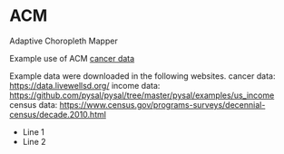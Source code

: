 # ACM
Adaptive Choropleth Mapper

Example use of ACM
    [cancer data](http://sarasen.asuscomm.com/ACM/cancer.html)

Example data were downloaded in the following websites.
    cancer data: https://data.livewellsd.org/
    income data: https://github.com/pysal/pysal/tree/master/pysal/examples/us_income
    census data: https://www.census.gov/programs-surveys/decennial-census/decade.2010.html


<ul>
<li>Line 1</li>
<li>Line 2</li>
</ul>
